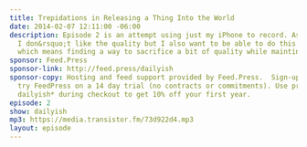 ```yaml
---
title: Trepidations in Releasing a Thing Into the World
date: 2014-02-07 12:11:00 -06:00
description: Episode 2 is an attempt using just my iPhone to record. As an audio nerd
  I don&rsquo;t like the quality but I also want to be able to do this show more regularly
  which means finding a way to sacrifice a bit of quality while maintining consistency(ish).
sponsor: Feed.Press
sponsor-link: http://feed.press/dailyish
sponsor-copy: Hosting and feed support provided by Feed.Press.  Sign-up today and
  try FeedPress on a 14 day trial (no contracts or commitments). Use promo code *
  dailyish* during checkout to get 10% off your first year.
episode: 2
show: dailyish
mp3: https://media.transistor.fm/73d922d4.mp3
layout: episode
---
```


